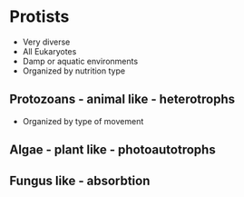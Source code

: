 # Protists
- Very diverse
- All Eukaryotes
- Damp or aquatic environments
- Organized by nutrition type

## Protozoans - animal like - heterotrophs

- Organized by type of movement

### 

## Algae - plant like - photoautotrophs

## Fungus like - absorbtion